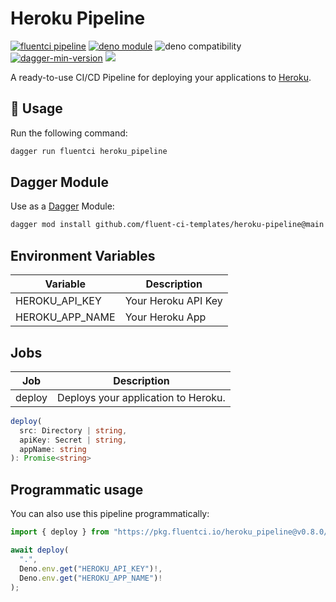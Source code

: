 # Heroku Pipeline

[![fluentci pipeline](https://shield.fluentci.io/x/heroku_pipeline)](https://pkg.fluentci.io/heroku_pipeline)
[![deno module](https://shield.deno.dev/x/heroku_pipeline)](https://deno.land/x/heroku_pipeline)
![deno compatibility](https://shield.deno.dev/deno/^1.41)
[![dagger-min-version](https://shield.fluentci.io/dagger/v0.11.7)](https://dagger.io)
[![](https://img.shields.io/codecov/c/gh/fluent-ci-templates/heroku-pipeline)](https://codecov.io/gh/fluent-ci-templates/heroku-pipeline)

A ready-to-use CI/CD Pipeline for deploying your applications to [Heroku](https://www.heroku.com).

## 🚀 Usage

Run the following command:

```bash
dagger run fluentci heroku_pipeline
```

## Dagger Module

Use as a [Dagger](https://dagger.io) Module:

```bash
dagger mod install github.com/fluent-ci-templates/heroku-pipeline@main
```

## Environment Variables

| Variable        | Description         |
|-----------------|---------------------|
| HEROKU_API_KEY  | Your Heroku API Key |
| HEROKU_APP_NAME | Your Heroku App     |

## Jobs

| Job     | Description                       |
|---------|-----------------------------------|
| deploy  | Deploys your application to Heroku. |

```typescript
deploy(
  src: Directory | string,
  apiKey: Secret | string,
  appName: string
): Promise<string>
```

## Programmatic usage

You can also use this pipeline programmatically:

```typescript
import { deploy } from "https://pkg.fluentci.io/heroku_pipeline@v0.8.0/mod.ts";

await deploy(
  ".", 
  Deno.env.get("HEROKU_API_KEY")!, 
  Deno.env.get("HEROKU_APP_NAME")!
);
```
